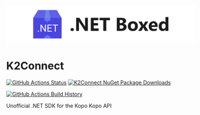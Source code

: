 ![Banner](Images/Banner.png)

# K2Connect

[![GitHub Actions Status](https://github.com/sixpeteunder/K2Connect/workflows/Build/badge.svg?branch=main)](https://github.com/sixpeteunder/K2Connect/actions) [![K2Connect NuGet Package Downloads](https://img.shields.io/nuget/dt/K2Connect)](https://www.nuget.org/packages/K2Connect)

[![GitHub Actions Build History](https://buildstats.info/github/chart/sixpeteunder/K2Connect?branch=main&includeBuildsFromPullRequest=false)](https://github.com/sixpeteunder/K2Connect/actions)


Unofficial .NET SDK for the Kopo Kopo API
